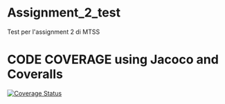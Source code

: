 # Assignment_2_test
Test per l'assignment 2 di MTSS
# CODE COVERAGE using Jacoco and Coveralls
[![Coverage Status](https://coveralls.io/repos/github/LucaRomio/Assignment_2_test/badge.svg?branch=main)](https://coveralls.io/github/LucaRomio/Assignment_2_test?branch=main)
